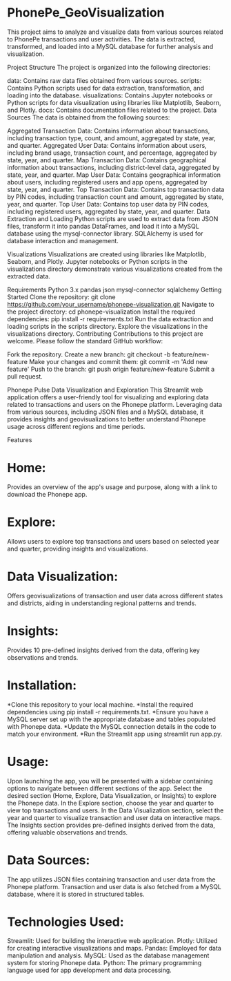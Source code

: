 # PhonePe_GeoVisualization

This project aims to analyze and visualize data from various sources related to PhonePe transactions and user activities. The data is extracted, transformed, and loaded into a MySQL database for further analysis and visualization.

Project Structure
The project is organized into the following directories:

data: Contains raw data files obtained from various sources.
scripts: Contains Python scripts used for data extraction, transformation, and loading into the database.
visualizations: Contains Jupyter notebooks or Python scripts for data visualization using libraries like Matplotlib, Seaborn, and Plotly.
docs: Contains documentation files related to the project.
Data Sources
The data is obtained from the following sources:

Aggregated Transaction Data: Contains information about transactions, including transaction type, count, and amount, aggregated by state, year, and quarter.
Aggregated User Data: Contains information about users, including brand usage, transaction count, and percentage, aggregated by state, year, and quarter.
Map Transaction Data: Contains geographical information about transactions, including district-level data, aggregated by state, year, and quarter.
Map User Data: Contains geographical information about users, including registered users and app opens, aggregated by state, year, and quarter.
Top Transaction Data: Contains top transaction data by PIN codes, including transaction count and amount, aggregated by state, year, and quarter.
Top User Data: Contains top user data by PIN codes, including registered users, aggregated by state, year, and quarter.
Data Extraction and Loading
Python scripts are used to extract data from JSON files, transform it into pandas DataFrames, and load it into a MySQL database using the mysql-connector library. SQLAlchemy is used for database interaction and management.

Visualizations
Visualizations are created using libraries like Matplotlib, Seaborn, and Plotly. Jupyter notebooks or Python scripts in the visualizations directory demonstrate various visualizations created from the extracted data.

Requirements
Python 3.x
pandas
json
mysql-connector
sqlalchemy
Getting Started
Clone the repository: git clone https://github.com/your_username/phonepe-visualization.git
Navigate to the project directory: cd phonepe-visualization
Install the required dependencies: pip install -r requirements.txt
Run the data extraction and loading scripts in the scripts directory.
Explore the visualizations in the visualizations directory.
Contributing
Contributions to this project are welcome. Please follow the standard GitHub workflow:

Fork the repository.
Create a new branch: git checkout -b feature/new-feature
Make your changes and commit them: git commit -m 'Add new feature'
Push to the branch: git push origin feature/new-feature
Submit a pull request.


Phonepe Pulse Data Visualization and Exploration
This Streamlit web application offers a user-friendly tool for visualizing and exploring data related to transactions and users on the Phonepe platform. Leveraging data from various sources, including JSON files and a MySQL database, it provides insights and geovisualizations to better understand Phonepe usage across different regions and time periods.

Features
# Home: 
Provides an overview of the app's usage and purpose, along with a link to download the Phonepe app.
# Explore:
Allows users to explore top transactions and users based on selected year and quarter, providing insights and visualizations.
# Data Visualization: 
Offers geovisualizations of transaction and user data across different states and districts, aiding in understanding regional patterns and trends.
# Insights:
Provides 10 pre-defined insights derived from the data, offering key observations and trends.
# Installation:
*Clone this repository to your local machine.
*Install the required dependencies using pip install -r requirements.txt.
*Ensure you have a MySQL server set up with the appropriate database and tables populated with Phonepe data.
*Update the MySQL connection details in the code to match your environment.
*Run the Streamlit app using streamlit run app.py.
# Usage:
Upon launching the app, you will be presented with a sidebar containing options to navigate between different sections of the app.
Select the desired section (Home, Explore, Data Visualization, or Insights) to explore the Phonepe data.
In the Explore section, choose the year and quarter to view top transactions and users.
In the Data Visualization section, select the year and quarter to visualize transaction and user data on interactive maps.
The Insights section provides pre-defined insights derived from the data, offering valuable observations and trends.
# Data Sources:
The app utilizes JSON files containing transaction and user data from the Phonepe platform.
Transaction and user data is also fetched from a MySQL database, where it is stored in structured tables.
# Technologies Used:
Streamlit: Used for building the interactive web application.
Plotly: Utilized for creating interactive visualizations and maps.
Pandas: Employed for data manipulation and analysis.
MySQL: Used as the database management system for storing Phonepe data.
Python: The primary programming language used for app development and data processing.



